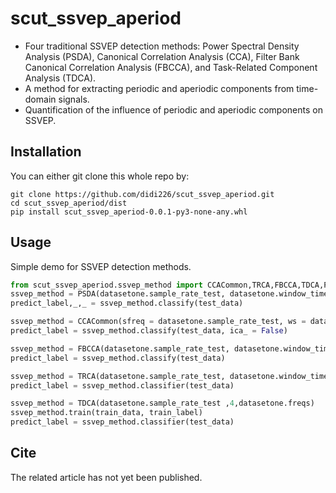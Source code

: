 # scut_ssvep_aperiod

- Four traditional SSVEP detection methods: Power Spectral Density Analysis (PSDA), Canonical Correlation Analysis (CCA), Filter Bank Canonical Correlation Analysis (FBCCA), and Task-Related Component Analysis (TDCA).
- A method for extracting periodic and aperiodic components from time-domain signals.
- Quantification of the influence of periodic and aperiodic components on SSVEP.



## Installation

You can either git clone this whole repo by:

```
git clone https://github.com/didi226/scut_ssvep_aperiod.git
cd scut_ssvep_aperiod/dist
pip install scut_ssvep_aperiod-0.0.1-py3-none-any.whl
```

## Usage

Simple demo for SSVEP detection methods.

```python
from scut_ssvep_aperiod.ssvep_method import CCACommon,TRCA,FBCCA,TDCA,PSDA
ssvep_method = PSDA(datasetone.sample_rate_test, datasetone.window_time, datasetone.freqs, 3) 
predict_label,_,_ = ssvep_method.classify(test_data)

ssvep_method = CCACommon(sfreq = datasetone.sample_rate_test, ws = datasetone.window_time,fres_list = datasetone.freqs, n_harmonics = 3)
predict_label = ssvep_method.classify(test_data, ica_ = False)

ssvep_method = FBCCA(datasetone.sample_rate_test, datasetone.window_time, datasetone.freqs, 3)
predict_label = ssvep_method.classify(test_data)

ssvep_method = TRCA(datasetone.sample_rate_test, datasetone.window_time, datasetone.freqs, [3.4,40])ssvep_method.train(train_data, train_label)
predict_label = ssvep_method.classifier(test_data)

ssvep_method = TDCA(datasetone.sample_rate_test ,4,datasetone.freqs)
ssvep_method.train(train_data, train_label)
predict_label = ssvep_method.classifier(test_data)
```

## Cite 

The related article has not yet been published.